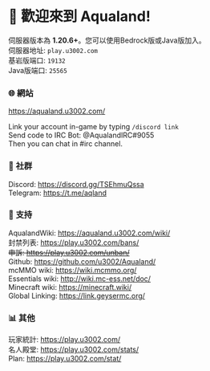 ﻿# 🥳 **歡迎來到 Aqualand!**  

伺服器版本為 **1.20.6+**。您可以使用Bedrock版或Java版加入。  
伺服器地址: `play.u3002.com`  
基岩版端口: `19132`  
Java版端口: `25565`  

### 🌐 **網站**  
https://aqualand.u3002.com/   

Link your account in-game by typing `/discord link`  
Send code to IRC Bot: @AqualandIRC#9055  
Then you can chat in #irc channel.  

### 💖 **社群**  
Discord: https://discord.gg/TSEhmuQssa  
Telegram: https://t.me/aqland  

### 💙 **支持**  
AqualandWiki: https://aqualand.u3002.com/wiki/  
封禁列表: https://play.u3002.com/bans/  
~~申訴: https://play.u3002.com/unban/~~  
Github: https://github.com/u3002/Aqualand/  
mcMMO wiki: https://wiki.mcmmo.org/  
Essentials wiki: http://wiki.mc-ess.net/doc/  
Minecraft wiki: https://minecraft.wiki/  
Global Linking: https://link.geysermc.org/  

### 📊 **其他**  
玩家統計: https://play.u3002.com/  
名人殿堂: https://play.u3002.com/stats/  
Plan: https://play.u3002.com/stat/  
